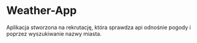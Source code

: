 # Weather-App
Aplikacja stworzona na rekrutację, która sprawdza api odnośnie pogody i poprzez wyszukiwanie nazwy miasta.
